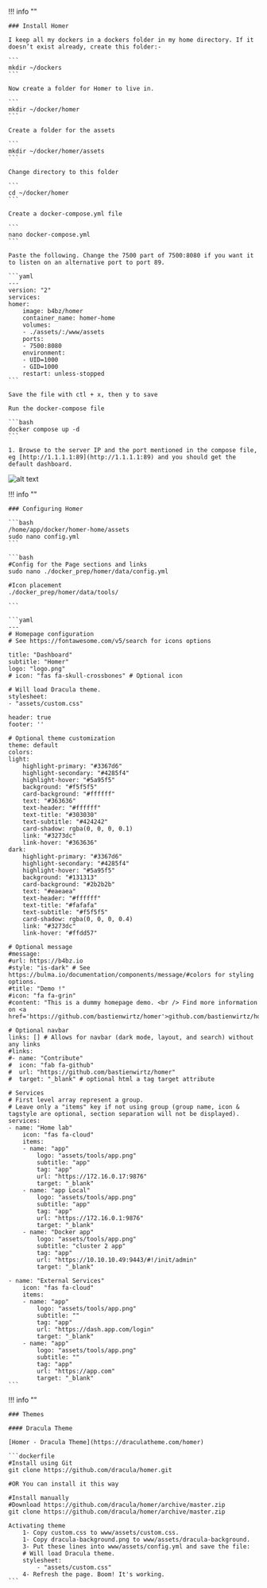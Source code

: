 !!! info ""

    ### Install Homer
    
    I keep all my dockers in a dockers folder in my home directory. If it doesn’t exist already, create this folder:-
    
    ```
    mkdir ~/dockers
    ```
    
    Now create a folder for Homer to live in.
    
    ```
    mkdir ~/docker/homer
    ```
    
    Create a folder for the assets
    
    ```
    mkdir ~/docker/homer/assets
    ```
    
    Change directory to this folder
    
    ```
    cd ~/docker/homer
    ```
    
    Create a docker-compose.yml file
    
    ```
    nano docker-compose.yml
    ```
    
    Paste the following. Change the 7500 part of 7500:8080 if you want it to listen on an alternative port to port 89.

    ```yaml
    ---
    version: "2"
    services:
    homer:
        image: b4bz/homer
        container_name: homer-home
        volumes:
        - ./assets/:/www/assets
        ports:
        - 7500:8080
        environment:
        - UID=1000
        - GID=1000
        restart: unless-stopped
    ```

    Save the file with ctl + x, then y to save

    Run the docker-compose file

    ```bash
    docker compose up -d
    ```

    1. Browse to the server IP and the port mentioned in the compose file, eg [http://1.1.1.1:89](http://1.1.1.1:89) and you should get the default dashboard.

![alt text](</Knowledge_Base/images/homer_1 3.png>)


!!! info ""

    ### Configuring Homer

    ```bash
    /home/app/docker/homer-home/assets
    sudo nano config.yml
    ```

    ```bash
    #Config for the Page sections and links
    sudo nano ./docker_prep/homer/data/config.yml

    #Icon placement
    ./docker_prep/homer/data/tools/

    ```

    ```yaml
    ---
    # Homepage configuration
    # See https://fontawesome.com/v5/search for icons options

    title: "Dashboard"
    subtitle: "Homer"
    logo: "logo.png"
    # icon: "fas fa-skull-crossbones" # Optional icon

    # Will load Dracula theme.
    stylesheet:
    - "assets/custom.css"

    header: true
    footer: ''

    # Optional theme customization
    theme: default
    colors:
    light:
        highlight-primary: "#3367d6"
        highlight-secondary: "#4285f4"
        highlight-hover: "#5a95f5"
        background: "#f5f5f5"
        card-background: "#ffffff"
        text: "#363636"
        text-header: "#ffffff"
        text-title: "#303030"
        text-subtitle: "#424242"
        card-shadow: rgba(0, 0, 0, 0.1)
        link: "#3273dc"
        link-hover: "#363636"
    dark:
        highlight-primary: "#3367d6"
        highlight-secondary: "#4285f4"
        highlight-hover: "#5a95f5"
        background: "#131313"
        card-background: "#2b2b2b"
        text: "#eaeaea"
        text-header: "#ffffff"
        text-title: "#fafafa"
        text-subtitle: "#f5f5f5"
        card-shadow: rgba(0, 0, 0, 0.4)
        link: "#3273dc"
        link-hover: "#ffdd57"

    # Optional message
    #message:
    #url: https://b4bz.io
    #style: "is-dark" # See https://bulma.io/documentation/components/message/#colors for styling options.
    #title: "Demo !"
    #icon: "fa fa-grin"
    #content: "This is a dummy homepage demo. <br /> Find more information on <a href='https://github.com/bastienwirtz/homer'>github.com/bastienwirtz/homer</a>"

    # Optional navbar
    links: [] # Allows for navbar (dark mode, layout, and search) without any links
    #links:
    #- name: "Contribute"
    #  icon: "fab fa-github"
    #  url: "https://github.com/bastienwirtz/homer"
    #  target: "_blank" # optional html a tag target attribute

    # Services
    # First level array represent a group.
    # Leave only a "items" key if not using group (group name, icon & tagstyle are optional, section separation will not be displayed).
    services:
    - name: "Home lab"
        icon: "fas fa-cloud"
        items:
        - name: "app"
            logo: "assets/tools/app.png"
            subtitle: "app"
            tag: "app"
            url: "https://172.16.0.17:9876"
            target: "_blank"
        - name: "app Local"
            logo: "assets/tools/app.png"
            subtitle: "app"
            tag: "app"
            url: "https://172.16.0.1:9876"
            target: "_blank"
        - name: "Docker app"
            logo: "assets/tools/app.png"
            subtitle: "cluster 2 app"
            tag: "app"
            url: "https://10.10.10.49:9443/#!/init/admin"
            target: "_blank"

    - name: "External Services"
        icon: "fas fa-cloud"
        items:
        - name: "app"
            logo: "assets/tools/app.png"
            subtitle: ""
            tag: "app"
            url: "https://dash.app.com/login"
            target: "_blank"
        - name: "app"
            logo: "assets/tools/app.png"
            subtitle: ""
            tag: "app"
            url: "https://app.com"
            target: "_blank"
    ```

!!! info ""

    ### Themes

    #### Dracula Theme

    [Homer - Dracula Theme](https://draculatheme.com/homer)

    ```dockerfile
    #Install using Git
    git clone https://github.com/dracula/homer.git

    #OR You can install it this way

    #Install manually
    #Download https://github.com/dracula/homer/archive/master.zip
    git clone https://github.com/dracula/homer/archive/master.zip

    Activating theme
        1- Copy custom.css to www/assets/custom.css.
        1- Copy dracula-background.png to www/assets/dracula-background.
        3- Put these lines into www/assets/config.yml and save the file:
        # Will load Dracula theme.
        stylesheet:
            - "assets/custom.css"
        4- Refresh the page. Boom! It's working.
    ```
